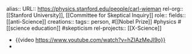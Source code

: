 alias::
URL:: https://physics.stanford.edu/people/carl-wieman
rel-org:: [[Stanford University]], [[Committee for Skeptical Inquiry]]
role::
fields:: [[anti-Science]]
creations::
tags:: person, #[[Nobel Prize]] #physics #[[science education]] #skepticism
rel-projects:: [[X-Science]]


- {{video https://www.youtube.com/watch?v=hZIAzMeJI9o}}
-
